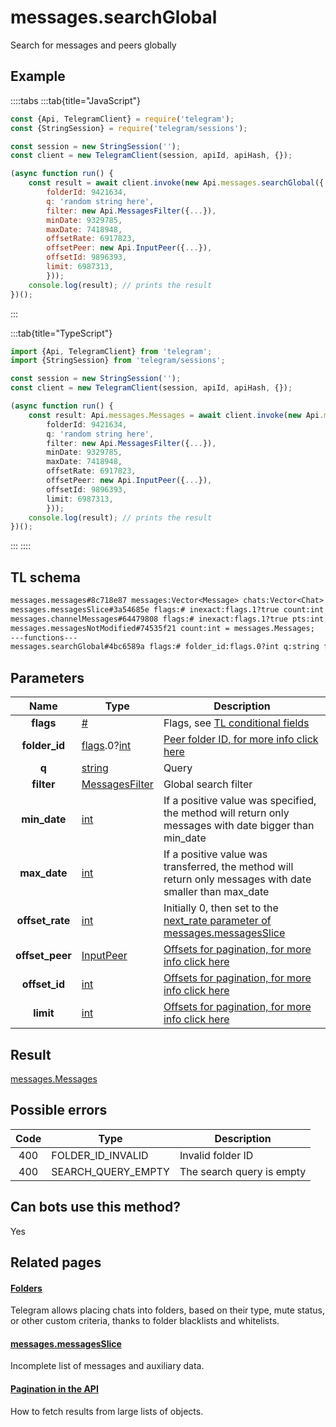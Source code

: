 # messages.searchGlobal

Search for messages and peers globally

## Example

::::tabs
:::tab{title="JavaScript"}

```js
const {Api, TelegramClient} = require('telegram');
const {StringSession} = require('telegram/sessions');

const session = new StringSession('');
const client = new TelegramClient(session, apiId, apiHash, {});

(async function run() {
    const result = await client.invoke(new Api.messages.searchGlobal({
		folderId: 9421634,
		q: 'random string here',
		filter: new Api.MessagesFilter({...}),
		minDate: 9329785,
		maxDate: 7418948,
		offsetRate: 6917823,
		offsetPeer: new Api.InputPeer({...}),
		offsetId: 9896393,
		limit: 6987313,
		}));
    console.log(result); // prints the result
})();
```

:::

:::tab{title="TypeScript"}

```ts
import {Api, TelegramClient} from 'telegram';
import {StringSession} from 'telegram/sessions';

const session = new StringSession('');
const client = new TelegramClient(session, apiId, apiHash, {});

(async function run() {
    const result: Api.messages.Messages = await client.invoke(new Api.messages.searchGlobal({
		folderId: 9421634,
		q: 'random string here',
		filter: new Api.MessagesFilter({...}),
		minDate: 9329785,
		maxDate: 7418948,
		offsetRate: 6917823,
		offsetPeer: new Api.InputPeer({...}),
		offsetId: 9896393,
		limit: 6987313,
		}));
    console.log(result); // prints the result
})();
```

:::
::::

## TL schema

```txt
messages.messages#8c718e87 messages:Vector<Message> chats:Vector<Chat> users:Vector<User> = messages.Messages;
messages.messagesSlice#3a54685e flags:# inexact:flags.1?true count:int next_rate:flags.0?int offset_id_offset:flags.2?int messages:Vector<Message> chats:Vector<Chat> users:Vector<User> = messages.Messages;
messages.channelMessages#64479808 flags:# inexact:flags.1?true pts:int count:int offset_id_offset:flags.2?int messages:Vector<Message> chats:Vector<Chat> users:Vector<User> = messages.Messages;
messages.messagesNotModified#74535f21 count:int = messages.Messages;
---functions---
messages.searchGlobal#4bc6589a flags:# folder_id:flags.0?int q:string filter:MessagesFilter min_date:int max_date:int offset_rate:int offset_peer:InputPeer offset_id:int limit:int = messages.Messages;
```

## Parameters

|      Name       | Type                                                                                                                     | Description                                                                                                                                |
| :-------------: | ------------------------------------------------------------------------------------------------------------------------ | ------------------------------------------------------------------------------------------------------------------------------------------ |
|    **flags**    | [#](https://core.telegram.org/type/%23)                                                                                  | Flags, see [TL conditional fields](https://core.telegram.org/mtproto/TL-combinators#conditional-fields)                                    |
|  **folder_id**  | [flags](https://core.telegram.org/mtproto/TL-combinators#conditional-fields).0?[int](https://core.telegram.org/type/int) | [Peer folder ID, for more info click here](https://core.telegram.org/api/folders#peer-folders)                                             |
|      **q**      | [string](https://core.telegram.org/type/string)                                                                          | Query                                                                                                                                      |
|   **filter**    | [MessagesFilter](https://core.telegram.org/type/MessagesFilter)                                                          | Global search filter                                                                                                                       |
|  **min_date**   | [int](https://core.telegram.org/type/int)                                                                                | If a positive value was specified, the method will return only messages with date bigger than min_date                                     |
|  **max_date**   | [int](https://core.telegram.org/type/int)                                                                                | If a positive value was transferred, the method will return only messages with date smaller than max_date                                  |
| **offset_rate** | [int](https://core.telegram.org/type/int)                                                                                | Initially 0, then set to the [next_rate parameter of messages.messagesSlice](https://core.telegram.org/constructor/messages.messagesSlice) |
| **offset_peer** | [InputPeer](https://core.telegram.org/type/InputPeer)                                                                    | [Offsets for pagination, for more info click here](https://core.telegram.org/api/offsets)                                                  |
|  **offset_id**  | [int](https://core.telegram.org/type/int)                                                                                | [Offsets for pagination, for more info click here](https://core.telegram.org/api/offsets)                                                  |
|    **limit**    | [int](https://core.telegram.org/type/int)                                                                                | [Offsets for pagination, for more info click here](https://core.telegram.org/api/offsets)                                                  |

## Result

[messages.Messages](https://core.telegram.org/type/messages.Messages)

## Possible errors

| Code | Type               | Description               |
| :--: | ------------------ | ------------------------- |
| 400  | FOLDER_ID_INVALID  | Invalid folder ID         |
| 400  | SEARCH_QUERY_EMPTY | The search query is empty |

## Can bots use this method?

Yes

## Related pages

#### [Folders](https://core.telegram.org/api/folders)

Telegram allows placing chats into folders, based on their type, mute status, or other custom criteria, thanks to folder blacklists and whitelists.

#### [messages.messagesSlice](https://core.telegram.org/constructor/messages.messagesSlice)

Incomplete list of messages and auxiliary data.

#### [Pagination in the API](https://core.telegram.org/api/offsets)

How to fetch results from large lists of objects.
